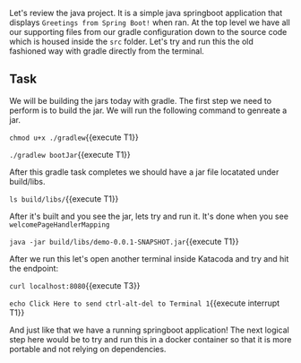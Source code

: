 Let's review the java project. It is a simple java springboot application that displays ```Greetings from Spring Boot!``` when ran. At the top level we have all our supporting files from our gradle configuration down to the source code which is housed inside the ```src``` folder. Let's try and run this the old fashioned way with gradle directly from the terminal. 

## Task
We will be building the jars today with gradle. The first step we need to perform is to build the jar. We will run the following command to genreate a jar.

`chmod u+x ./gradlew`{{execute T1}}

`./gradlew bootJar`{{execute T1}}


After this gradle task completes we should have a jar file locatated under build/libs.

`ls build/libs/`{{execute T1}}

After it's built and you see the jar, lets try and run it. It's done when you see ```welcomePageHandlerMapping``` 

`java -jar build/libs/demo-0.0.1-SNAPSHOT.jar`{{execute T1}}

After we run this let's open another terminal inside Katacoda and try and hit the endpoint:

`curl localhost:8080`{{execute T3}}

`echo Click Here to send ctrl-alt-del to Terminal 1`{{execute interrupt T1}}

And just like that we have a running springboot application! The next logical step here would be to try and run this in a docker container so that it is more portable and not relying on dependencies. 